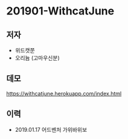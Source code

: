 # 201901-WithcatJune

## 저자

- 위드캣쭌
- 오리늄 (고마우신분)

## 데모

https://withcatjune.herokuapp.com/index.html

## 이력

- 2019.01.17 어드벤처 가위바위보 
